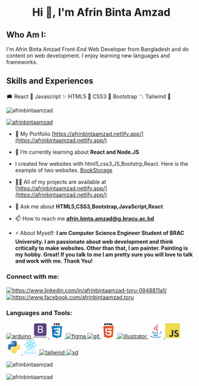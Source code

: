 <h1 align="center">Hi 👋, I'm Afrin Binta Amzad</h1>

<h2 align="left"> Who Am I: </h3>
I'm Afrin Binta Amzad Front-End Web Developer from Bangladesh and do content on web development. I enjoy learning new languages and frameworks. 

<h2>Skills and Experiences </h2>
🗯  React
💫 Javascript
✨ HTML5
🎃 CSS3
🌈 Bootstrap
〽 Tailwind
🔻


<p align="left"> <img src="https://komarev.com/ghpvc/?username=afrinbintaamzad&label=Profile%20views&color=0e75b6&style=flat" alt="afrinbintaamzad" /> </p>

<p align="left"> <a href="https://github.com/ryo-ma/github-profile-trophy"><img src="https://github-profile-trophy.vercel.app/?username=afrinbintaamzad" alt="afrinbintaamzad" /></a> </p>

- 🔭 My Portfolio [https://afrinbintaamzad.netlify.app/](https://afrinbintaamzad.netlify.app/)

- 🌱 I’m currently learning about **React and Node.JS**

- I created few websites with html5,css3,JS,Bootstrp,React. Here is the example of two websites. [BookStorage](https://affectionate-curie-51e274.netlify.app)

- 👨‍💻 All of my projects are available at [https://afrinbintaamzad.netlify.app/](https://afrinbintaamzad.netlify.app/)

- 💬 Ask me about **HTML5,CSS3,Bootstrap,JavaScript,React**

- 📫 How to reach me **afrin.binta.amzad@g.bracu.ac.bd**

- ⚡ About Myself: **I am Computer Science Engineer Student of BRAC University. I am passionate about web development and think critically to make websites. Other than that, I am painter. Painting is my hobby. Great! If you talk to me I am pretty sure you will love to talk and work with me. Thank You!**

<h3 align="left">Connect with me:</h3>
<p align="left">
<a href="https://linkedin.com/in/https://www.linkedin.com/in/afrinbintaamzad-toru-0948811a1/" target="blank"><img align="center" src="https://raw.githubusercontent.com/rahuldkjain/github-profile-readme-generator/master/src/images/icons/Social/linked-in-alt.svg" alt="https://www.linkedin.com/in/afrinbintaamzad-toru-0948811a1/" height="30" width="40" /></a>
<a href="https://fb.com/https://www.facebook.com/afrinbintaamzad.toru" target="blank"><img align="center" src="https://raw.githubusercontent.com/rahuldkjain/github-profile-readme-generator/master/src/images/icons/Social/facebook.svg" alt="https://www.facebook.com/afrinbintaamzad.toru" height="30" width="40" /></a>
</p>

<h3 align="left">Languages and Tools:</h3>
<p align="left"> <a href="https://www.arduino.cc/" target="_blank"> <img src="https://cdn.worldvectorlogo.com/logos/arduino-1.svg" alt="arduino" width="40" height="40"/> </a> <a href="https://getbootstrap.com" target="_blank"> <img src="https://raw.githubusercontent.com/devicons/devicon/master/icons/bootstrap/bootstrap-plain-wordmark.svg" alt="bootstrap" width="40" height="40"/> </a> <a href="https://www.w3schools.com/css/" target="_blank"> <img src="https://raw.githubusercontent.com/devicons/devicon/master/icons/css3/css3-original-wordmark.svg" alt="css3" width="40" height="40"/> </a> <a href="https://www.figma.com/" target="_blank"> <img src="https://www.vectorlogo.zone/logos/figma/figma-icon.svg" alt="figma" width="40" height="40"/> </a> <a href="https://git-scm.com/" target="_blank"> <img src="https://www.vectorlogo.zone/logos/git-scm/git-scm-icon.svg" alt="git" width="40" height="40"/> </a> <a href="https://www.w3.org/html/" target="_blank"> <img src="https://raw.githubusercontent.com/devicons/devicon/master/icons/html5/html5-original-wordmark.svg" alt="html5" width="40" height="40"/> </a> <a href="https://www.adobe.com/in/products/illustrator.html" target="_blank"> <img src="https://www.vectorlogo.zone/logos/adobe_illustrator/adobe_illustrator-icon.svg" alt="illustrator" width="40" height="40"/> </a> <a href="https://www.java.com" target="_blank"> <img src="https://raw.githubusercontent.com/devicons/devicon/master/icons/java/java-original.svg" alt="java" width="40" height="40"/> </a> <a href="https://developer.mozilla.org/en-US/docs/Web/JavaScript" target="_blank"> <img src="https://raw.githubusercontent.com/devicons/devicon/master/icons/javascript/javascript-original.svg" alt="javascript" width="40" height="40"/> </a> <a href="https://www.python.org" target="_blank"> <img src="https://raw.githubusercontent.com/devicons/devicon/master/icons/python/python-original.svg" alt="python" width="40" height="40"/> </a> <a href="https://reactjs.org/" target="_blank"> <img src="https://raw.githubusercontent.com/devicons/devicon/master/icons/react/react-original-wordmark.svg" alt="react" width="40" height="40"/> </a> <a href="https://tailwindcss.com/" target="_blank"> <img src="https://www.vectorlogo.zone/logos/tailwindcss/tailwindcss-icon.svg" alt="tailwind" width="40" height="40"/> </a> <a href="https://www.adobe.com/products/xd.html" target="_blank"> <img src="https://cdn.worldvectorlogo.com/logos/adobe-xd.svg" alt="xd" width="40" height="40"/> </a> </p>

<p><img align="center" src="https://github-readme-stats.vercel.app/api/top-langs?username=afrinbintaamzad&show_icons=true&locale=en&layout=compact" alt="afrinbintaamzad" /></p>
<p><img align="center" src="https://github-readme-streak-stats.herokuapp.com/?user=afrinbintaamzad&" alt="afrinbintaamzad" /></p>
